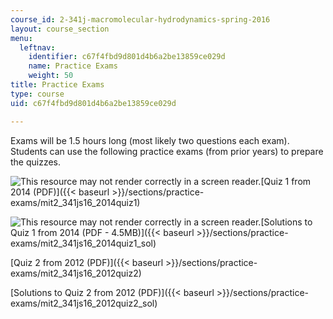 ```yaml
---
course_id: 2-341j-macromolecular-hydrodynamics-spring-2016
layout: course_section
menu:
  leftnav:
    identifier: c67f4fbd9d801d4b6a2be13859ce029d
    name: Practice Exams
    weight: 50
title: Practice Exams
type: course
uid: c67f4fbd9d801d4b6a2be13859ce029d

---
```


Exams will be 1.5 hours long (most likely two questions each exam). Students can use the following practice exams (from prior years) to prepare the quizzes.

![This resource may not render correctly in a screen reader.](/images/inacessible.gif)[Quiz 1 from 2014 (PDF)]({{< baseurl >}}/sections/practice-exams/mit2_341js16_2014quiz1)

![This resource may not render correctly in a screen reader.](/images/inacessible.gif)[Solutions to Quiz 1 from 2014 (PDF - 4.5MB)]({{< baseurl >}}/sections/practice-exams/mit2_341js16_2014quiz1_sol)

[Quiz 2 from 2012 (PDF)]({{< baseurl >}}/sections/practice-exams/mit2_341js16_2012quiz2)

[Solutions to Quiz 2 from 2012 (PDF)]({{< baseurl >}}/sections/practice-exams/mit2_341js16_2012quiz2_sol)